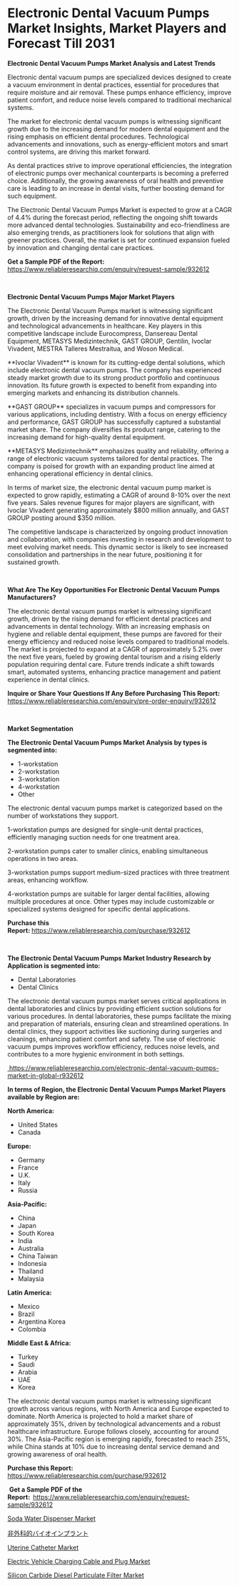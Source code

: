 <p><h1>Electronic Dental Vacuum Pumps Market Insights, Market Players and Forecast Till 2031</h1></p><p><strong>Electronic Dental Vacuum Pumps Market Analysis and Latest Trends</strong></p>
<p><p>Electronic dental vacuum pumps are specialized devices designed to create a vacuum environment in dental practices, essential for procedures that require moisture and air removal. These pumps enhance efficiency, improve patient comfort, and reduce noise levels compared to traditional mechanical systems. </p><p>The market for electronic dental vacuum pumps is witnessing significant growth due to the increasing demand for modern dental equipment and the rising emphasis on efficient dental procedures. Technological advancements and innovations, such as energy-efficient motors and smart control systems, are driving this market forward. </p><p>As dental practices strive to improve operational efficiencies, the integration of electronic pumps over mechanical counterparts is becoming a preferred choice. Additionally, the growing awareness of oral health and preventive care is leading to an increase in dental visits, further boosting demand for such equipment. </p><p>The Electronic Dental Vacuum Pumps Market is expected to grow at a CAGR of 4.4% during the forecast period, reflecting the ongoing shift towards more advanced dental technologies. Sustainability and eco-friendliness are also emerging trends, as practitioners look for solutions that align with greener practices. Overall, the market is set for continued expansion fueled by innovation and changing dental care practices.</p></p>
<p><strong>Get a Sample PDF of the Report:&nbsp;</strong> <a href="https://www.reliableresearchiq.com/enquiry/request-sample/932612">https://www.reliableresearchiq.com/enquiry/request-sample/932612</a></p>
<p>&nbsp;</p>
<p><strong>Electronic Dental Vacuum Pumps Major Market Players</strong></p>
<p><p>The Electronic Dental Vacuum Pumps market is witnessing significant growth, driven by the increasing demand for innovative dental equipment and technological advancements in healthcare. Key players in this competitive landscape include Eurocompress, Dansereau Dental Equipment, METASYS Medizintechnik, GAST GROUP, Gentilin, Ivoclar Vivadent, MESTRA Talleres Mestraitua, and Woson Medical.</p><p>**Ivoclar Vivadent** is known for its cutting-edge dental solutions, which include electronic dental vacuum pumps. The company has experienced steady market growth due to its strong product portfolio and continuous innovation. Its future growth is expected to benefit from expanding into emerging markets and enhancing its distribution channels.</p><p>**GAST GROUP** specializes in vacuum pumps and compressors for various applications, including dentistry. With a focus on energy efficiency and performance, GAST GROUP has successfully captured a substantial market share. The company diversifies its product range, catering to the increasing demand for high-quality dental equipment.</p><p>**METASYS Medizintechnik** emphasizes quality and reliability, offering a range of electronic vacuum systems tailored for dental practices. The company is poised for growth with an expanding product line aimed at enhancing operational efficiency in dental clinics. </p><p>In terms of market size, the electronic dental vacuum pump market is expected to grow rapidly, estimating a CAGR of around 8-10% over the next five years. Sales revenue figures for major players are significant, with Ivoclar Vivadent generating approximately $800 million annually, and GAST GROUP posting around $350 million. </p><p>The competitive landscape is characterized by ongoing product innovation and collaboration, with companies investing in research and development to meet evolving market needs. This dynamic sector is likely to see increased consolidation and partnerships in the near future, positioning it for sustained growth.</p></p>
<p>&nbsp;</p>
<p><strong>What Are The Key Opportunities For Electronic Dental Vacuum Pumps Manufacturers?</strong></p>
<p><p>The electronic dental vacuum pumps market is witnessing significant growth, driven by the rising demand for efficient dental practices and advancements in dental technology. With an increasing emphasis on hygiene and reliable dental equipment, these pumps are favored for their energy efficiency and reduced noise levels compared to traditional models. The market is projected to expand at a CAGR of approximately 5.2% over the next five years, fueled by growing dental tourism and a rising elderly population requiring dental care. Future trends indicate a shift towards smart, automated systems, enhancing practice management and patient experience in dental clinics.</p></p>
<p><strong>Inquire or Share Your Questions If Any Before Purchasing This Report:</strong> <a href="https://www.reliableresearchiq.com/enquiry/pre-order-enquiry/932612">https://www.reliableresearchiq.com/enquiry/pre-order-enquiry/932612</a></p>
<p>&nbsp;</p>
<p><strong>Market Segmentation</strong></p>
<p><strong>The Electronic Dental Vacuum Pumps Market Analysis by types is segmented into:</strong></p>
<p><ul><li>1-workstation</li><li>2-workstation</li><li>3-workstation</li><li>4-workstation</li><li>Other</li></ul></p>
<p><p>The electronic dental vacuum pumps market is categorized based on the number of workstations they support. </p><p>1-workstation pumps are designed for single-unit dental practices, efficiently managing suction needs for one treatment area. </p><p>2-workstation pumps cater to smaller clinics, enabling simultaneous operations in two areas. </p><p>3-workstation pumps support medium-sized practices with three treatment areas, enhancing workflow. </p><p>4-workstation pumps are suitable for larger dental facilities, allowing multiple procedures at once. Other types may include customizable or specialized systems designed for specific dental applications.</p></p>
<p><strong>Purchase this Report:&nbsp;</strong><a href="https://www.reliableresearchiq.com/purchase/932612">https://www.reliableresearchiq.com/purchase/932612</a></p>
<p>&nbsp;</p>
<p><strong>The Electronic Dental Vacuum Pumps Market Industry Research by Application is segmented into:</strong></p>
<p><ul><li>Dental Laboratories</li><li>Dental Clinics</li></ul></p>
<p><p>The electronic dental vacuum pumps market serves critical applications in dental laboratories and clinics by providing efficient suction solutions for various procedures. In dental laboratories, these pumps facilitate the mixing and preparation of materials, ensuring clean and streamlined operations. In dental clinics, they support activities like suctioning during surgeries and cleanings, enhancing patient comfort and safety. The use of electronic vacuum pumps improves workflow efficiency, reduces noise levels, and contributes to a more hygienic environment in both settings.</p></p>
<p><a href="https://www.reliableresearchiq.com/electronic-dental-vacuum-pumps-market-in-global-r932612">&nbsp;https://www.reliableresearchiq.com/electronic-dental-vacuum-pumps-market-in-global-r932612</a></p>
<p><strong>In terms of Region, the Electronic Dental Vacuum Pumps Market Players available by Region are:</strong></p>
<p>
    <p> <strong> North America: </strong>
        <ul>
            <li>United States</li>
            <li>Canada</li>
        </ul>
        </p> 
    <p> <strong> Europe: </strong>
        <ul>
            <li>Germany</li>
            <li>France</li>
            <li>U.K.</li>
            <li>Italy</li>
            <li>Russia</li>
        </ul>
        </p> 
    <p> <strong> Asia-Pacific: </strong>
        <ul>
            <li>China</li>
            <li>Japan</li>
            <li>South Korea</li>
            <li>India</li>
            <li>Australia</li>
            <li>China Taiwan</li>
            <li>Indonesia</li>
            <li>Thailand</li>
            <li>Malaysia</li>
        </ul>
        </p> 
    <p> <strong> Latin America: </strong>
        <ul>
            <li>Mexico</li>
            <li>Brazil</li>
            <li>Argentina Korea</li>
            <li>Colombia</li>
        </ul>
        </p> 
    <p> <strong> Middle East & Africa: </strong>
        <ul>
            <li>Turkey</li>
            <li>Saudi</li>
            <li>Arabia</li>
            <li>UAE</li>
            <li>Korea</li>
        </ul>
    </p>
    </p>
<p><p>The electronic dental vacuum pumps market is witnessing significant growth across various regions, with North America and Europe expected to dominate. North America is projected to hold a market share of approximately 35%, driven by technological advancements and a robust healthcare infrastructure. Europe follows closely, accounting for around 30%. The Asia-Pacific region is emerging rapidly, forecasted to reach 25%, while China stands at 10% due to increasing dental service demand and growing awareness of oral health.</p></p>
<p><strong>Purchase this Report: </strong><a href="https://www.reliableresearchiq.com/purchase/932612">https://www.reliableresearchiq.com/purchase/932612</a></p>
<p>&nbsp;<strong>Get a Sample PDF of the Report:&nbsp;&nbsp;</strong><a href="https://www.reliableresearchiq.com/enquiry/request-sample/932612">https://www.reliableresearchiq.com/enquiry/request-sample/932612</a></p>
<p><strong></strong></p>
<p><p><a href="https://medium.com/@waddy46852/the-soda-water-dispenser-market-insights-report-offers-an-in-depth-and-thorough-analysis-of-the-f7a95130503c">Soda Water Dispenser Market</a></p><p><a href="https://medium.com/@sashabeier2023/non-surgical-bio-implants-market-%E3%81%AE%E3%82%B0%E3%83%AD%E3%83%BC%E3%83%90%E3%83%AB%E5%B8%82%E5%A0%B4%E6%A6%82%E8%A6%81%E3%81%AF-%E4%B8%96%E7%95%8C%E3%81%8A%E3%82%88%E3%81%B3%E4%B8%BB%E8%A6%81%E5%B8%82%E5%A0%B4%E3%81%AB%E3%81%8A%E3%81%91%E3%82%8B%E6%A5%AD%E7%95%8C%E3%81%AB%E5%BD%B1%E9%9F%BF%E3%82%92%E4%B8%8E%E3%81%88%E3%82%8B%E4%B8%BB%E8%A6%81%E3%81%AA%E3%83%88%E3%83%AC%E3%83%B3%E3%83%89%E3%81%AB%E3%81%A4%E3%81%84%E3%81%A6-%E7%8B%AC%E8%87%AA%E3%81%AE%E8%A6%96%E7%82%B9%E3%82%92%E6%8F%90%E4%BE%9B%E3%81%97%E3%81%BE%E3%81%99-c8553f0484c2">非外科的バイオインプラント</a></p><p><a href="https://www.linkedin.com/pulse/what-innovations-shaping-uterine-catheter-market-application-hpsac?trackingId=UNs7qWPBTMyIEU8uvFzDlA%3D%3D">Uterine Catheter Market</a></p><p><a href="https://issuu.com/reportprime-2/docs/electric-vehicle-charging-cable-and_32390f22deca60">Electric Vehicle Charging Cable and Plug Market</a></p><p><a href="https://issuu.com/reportprime-2/docs/silicon-carbide-diesel-particulate-_c8e89830b1b70f">Silicon Carbide Diesel Particulate Filter Market</a></p></p>